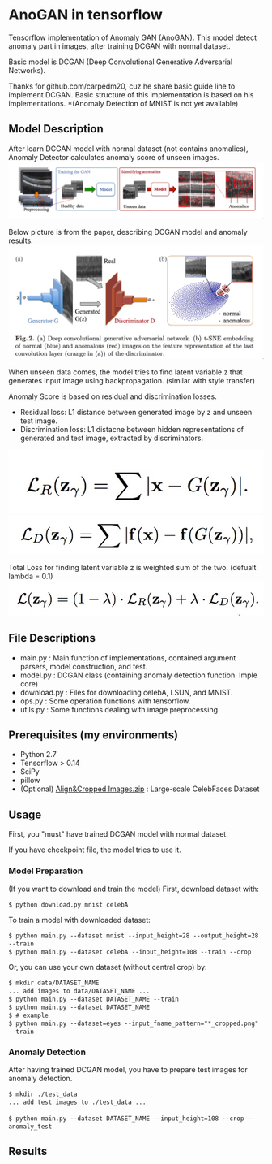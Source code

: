 # AnoGAN in tensorflow

Tensorflow implementation of [Anomaly GAN (AnoGAN)](https://arxiv.org/abs/1703.05921).
This model detect anomaly part in images, after training DCGAN with normal dataset.

Basic model is DCGAN (Deep Convolutional Generative Adversarial Networks).

Thanks for github.com/carpedm20, cuz he share basic guide line to implement DCGAN.
Basic structure of this implementation is based on his implementations.
*(Anomaly Detection of MNIST is not yet available)

## Model Description
After learn DCGAN model with normal dataset (not contains anomalies), Anomaly Detector calculates anomaly score of unseen images.
![Model Structure](./assets/model_structure.jpeg)

Below picture is from the paper, describing DCGAN model and anomaly results.
![result](./assets/gan.jpeg)

When unseen data comes, the model tries to find latent variable z that generates input image using backpropagation. (similar with style transfer)

Anomaly Score is based on residual and discrimination losses.
- Residual loss: L1 distance between generated image by z and unseen test image.
- Discrimination loss: L1 distacne between hidden representations of generated and test image, extracted by discriminators.

![Res_Loss](./assets/res_loss.jpeg)
![Discrimination Loss](./assets/dis_loss.jpeg)

Total Loss for finding latent variable z is weighted sum of the two. (defualt lambda = 0.1)
![Total Loss](./assets/t_loss.jpeg)

## File Descriptions
- main.py : Main function of implementations, contained argument parsers, model construction, and test.
- model.py : DCGAN class (containing anomaly detection function. Imple core)
- download.py : Files for downloading celebA, LSUN, and MNIST. 
- ops.py : Some operation functions with tensorflow.
- utils.py : Some functions dealing with image preprocessing.


## Prerequisites (my environments)

- Python 2.7
- Tensorflow > 0.14
- SciPy
- pillow
- (Optional) [Align&Cropped Images.zip](http://mmlab.ie.cuhk.edu.hk/projects/CelebA.html) : Large-scale CelebFaces Dataset


## Usage

First, you "must" have trained DCGAN model with normal dataset.

If you have checkpoint file, the model tries to use it.

### Model Preparation 
(If you want to download and train the model)
First, download dataset with:

    $ python download.py mnist celebA

To train a model with downloaded dataset:

    $ python main.py --dataset mnist --input_height=28 --output_height=28 --train
    $ python main.py --dataset celebA --input_height=108 --train --crop

Or, you can use your own dataset (without central crop) by:

    $ mkdir data/DATASET_NAME
    ... add images to data/DATASET_NAME ...
    $ python main.py --dataset DATASET_NAME --train
    $ python main.py --dataset DATASET_NAME
    $ # example
    $ python main.py --dataset=eyes --input_fname_pattern="*_cropped.png" --train

### Anomaly Detection
After having trained DCGAN model, you have to prepare test images for anomaly detection.

    $ mkdir ./test_data
    ... add test images to ./test_data ...
    
    $ python main.py --dataset DATASET_NAME --input_height=108 --crop --anomaly_test

## Results

